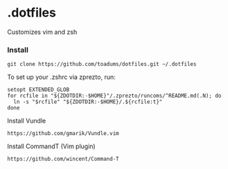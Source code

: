 # .dotfiles
Customizes vim and zsh

### Install
`git clone https://github.com/toadums/dotfiles.git ~/.dotfiles`

To set up your .zshrc via zprezto, run:

```
setopt EXTENDED_GLOB
for rcfile in "${ZDOTDIR:-$HOME}"/.zprezto/runcoms/^README.md(.N); do
  ln -s "$rcfile" "${ZDOTDIR:-$HOME}/.${rcfile:t}"
done
```

Install Vundle

`https://github.com/gmarik/Vundle.vim`

Install CommandT (Vim plugin)

`https://github.com/wincent/Command-T`


